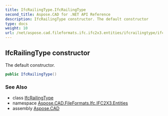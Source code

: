 ```yaml
---
title: IfcRailingType.IfcRailingType
second_title: Aspose.CAD for .NET API Reference
description: IfcRailingType constructor. The default constructor
type: docs
weight: 10
url: /net/aspose.cad.fileformats.ifc.ifc2x3.entities/ifcrailingtype/ifcrailingtype/
---
```

## IfcRailingType constructor

The default constructor.

```csharp
public IfcRailingType()
```

### See Also

* class [IfcRailingType](../)
* namespace [Aspose.CAD.FileFormats.Ifc.IFC2X3.Entities](../../ifcrailingtype/)
* assembly [Aspose.CAD](../../../)


